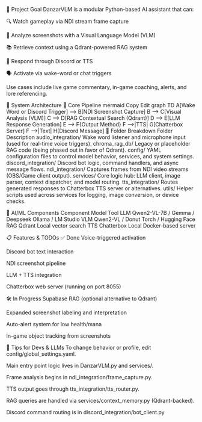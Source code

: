🚀 Project Goal
DanzarVLM is a modular Python-based AI assistant that can:

🔍 Watch gameplay via NDI stream frame capture

🧠 Analyze screenshots with a Visual Language Model (VLM)

📚 Retrieve context using a Qdrant-powered RAG system

💬 Respond through Discord or TTS

🗣️ Activate via wake-word or chat triggers

Use cases include live game commentary, in-game coaching, alerts, and lore referencing.

🧩 System Architecture
🧬 Core Pipeline
mermaid
Copy
Edit
graph TD
    A[Wake Word or Discord Trigger] --> B[NDI Screenshot Capture]
    B --> C[Visual Analysis (VLM)]
    C --> D[RAG Contextual Search (Qdrant)]
    D --> E[LLM Response Generation]
    E --> F{Output Method}
    F -->|TTS| G[Chatterbox Server]
    F -->|Text| H[Discord Message]
📁 Folder Breakdown
Folder	Description
audio_integration/	Wake word listener and microphone input (used for real-time voice triggers).
chroma_rag_db/	Legacy or placeholder RAG code (being phased out in favor of Qdrant).
config/	YAML configuration files to control model behavior, services, and system settings.
discord_integration/	Discord bot logic, command handlers, and async message flows.
ndi_integration/	Captures frames from NDI video streams (OBS/Game client output).
services/	Core logic hub: LLM client, image parser, context dispatcher, and model routing.
tts_integration/	Routes generated responses to Chatterbox TTS server or alternatives.
utils/	Helper scripts used across services for logging, image conversion, or device checks.

🧠 AI/ML Components
Component	Model	Tool
LLM	Qwen2-VL-7B / Gemma / Deepseek	Ollama / LM Studio
VLM	Qwen2-VL / Donut	Torch / Hugging Face
RAG	Qdrant	Local vector search
TTS	Chatterbox	Local Docker-based server

📋 Features & TODOs
✅ Done
Voice-triggered activation

Discord bot text interaction

NDI screenshot pipeline

LLM + TTS integration

Chatterbox web server (running on port 8055)

🛠️ In Progress
Supabase RAG (optional alternative to Qdrant)

Expanded screenshot labeling and interpretation

Auto-alert system for low health/mana

In-game object tracking from screenshots

🤖 Tips for Devs & LLMs
To change behavior or profile, edit config/global_settings.yaml.

Main entry point logic lives in DanzarVLM.py and services/.

Frame analysis begins in ndi_integration/frame_capture.py.

TTS output goes through tts_integration/tts_router.py.

RAG queries are handled via services/context_memory.py (Qdrant-backed).

Discord command routing is in discord_integration/bot_client.py
